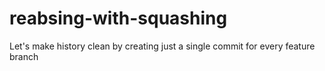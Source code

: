 # reabsing-with-squashing
Let's make history clean by creating just a single commit for every feature branch 
